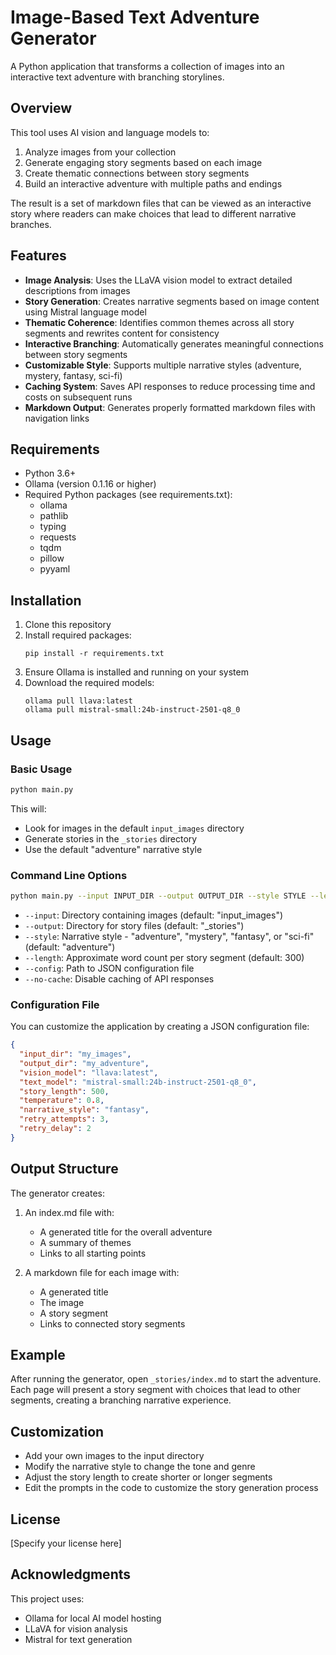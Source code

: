 # Image-Based Text Adventure Generator

A Python application that transforms a collection of images into an interactive text adventure with branching storylines.

## Overview

This tool uses AI vision and language models to:
1. Analyze images from your collection
2. Generate engaging story segments based on each image
3. Create thematic connections between story segments
4. Build an interactive adventure with multiple paths and endings

The result is a set of markdown files that can be viewed as an interactive story where readers can make choices that lead to different narrative branches.

## Features

- **Image Analysis**: Uses the LLaVA vision model to extract detailed descriptions from images
- **Story Generation**: Creates narrative segments based on image content using Mistral language model
- **Thematic Coherence**: Identifies common themes across all story segments and rewrites content for consistency
- **Interactive Branching**: Automatically generates meaningful connections between story segments
- **Customizable Style**: Supports multiple narrative styles (adventure, mystery, fantasy, sci-fi)
- **Caching System**: Saves API responses to reduce processing time and costs on subsequent runs
- **Markdown Output**: Generates properly formatted markdown files with navigation links

## Requirements

- Python 3.6+
- Ollama (version 0.1.16 or higher)
- Required Python packages (see requirements.txt):
  - ollama
  - pathlib
  - typing
  - requests
  - tqdm
  - pillow
  - pyyaml

## Installation

1. Clone this repository
2. Install required packages:
   ```
   pip install -r requirements.txt
   ```
3. Ensure Ollama is installed and running on your system
4. Download the required models:
   ```
   ollama pull llava:latest
   ollama pull mistral-small:24b-instruct-2501-q8_0
   ```

## Usage

### Basic Usage

```bash
python main.py
```

This will:
- Look for images in the default `input_images` directory
- Generate stories in the `_stories` directory
- Use the default "adventure" narrative style

### Command Line Options

```bash
python main.py --input INPUT_DIR --output OUTPUT_DIR --style STYLE --length WORD_COUNT --config CONFIG_FILE --no-cache
```

- `--input`: Directory containing images (default: "input_images")
- `--output`: Directory for story files (default: "_stories")
- `--style`: Narrative style - "adventure", "mystery", "fantasy", or "sci-fi" (default: "adventure")
- `--length`: Approximate word count per story segment (default: 300)
- `--config`: Path to JSON configuration file
- `--no-cache`: Disable caching of API responses

### Configuration File

You can customize the application by creating a JSON configuration file:

```json
{
  "input_dir": "my_images",
  "output_dir": "my_adventure",
  "vision_model": "llava:latest",
  "text_model": "mistral-small:24b-instruct-2501-q8_0",
  "story_length": 500,
  "temperature": 0.8,
  "narrative_style": "fantasy",
  "retry_attempts": 3,
  "retry_delay": 2
}
```

## Output Structure

The generator creates:

1. An index.md file with:
   - A generated title for the overall adventure
   - A summary of themes
   - Links to all starting points

2. A markdown file for each image with:
   - A generated title
   - The image
   - A story segment
   - Links to connected story segments

## Example

After running the generator, open `_stories/index.md` to start the adventure. Each page will present a story segment with choices that lead to other segments, creating a branching narrative experience.

## Customization

- Add your own images to the input directory
- Modify the narrative style to change the tone and genre
- Adjust the story length to create shorter or longer segments
- Edit the prompts in the code to customize the story generation process

## License

[Specify your license here]

## Acknowledgments

This project uses:
- Ollama for local AI model hosting
- LLaVA for vision analysis
- Mistral for text generation

